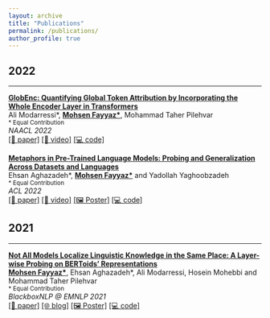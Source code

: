 ```yaml
---
layout: archive
title: "Publications"
permalink: /publications/
author_profile: true
---
```

<!-- {% if author.googlescholar %}
  You can also find my articles on <u><a href="{{author.googlescholar}}">my Google Scholar profile</a>.</u>
{% endif %} -->

<!-- ################# -->
<h2>2022</h2>
<hr>

<b>[GlobEnc: Quantifying Global Token Attribution by Incorporating the Whole Encoder Layer in Transformers](https://aclanthology.org/2022.naacl-main.19.pdf)</b> <br>
Ali Modarressi*, <b><u>Mohsen Fayyaz*</u></b>, Mohammad Taher Pilehvar <br>
<small>\* Equal Contribution</small><br>
<i class="publication-conference">NAACL 2022</i>
<br>
[[📝 paper]](https://aclanthology.org/2022.naacl-main.19.pdf) 
[[🎥 video]](https://youtu.be/jgd9kUJlug4)
[[💻 code]](https://github.com/mohsenfayyaz/GlobEnc)

<b>[Metaphors in Pre-Trained Language Models: Probing and Generalization Across Datasets and Languages](https://aclanthology.org/2022.acl-long.144/)</b> <br>
Ehsan Aghazadeh*, <b><u>Mohsen Fayyaz*</u></b> and Yadollah Yaghoobzadeh <br>
<small>\* Equal Contribution</small><br>
<i class="publication-conference">ACL 2022</i>
<br>
[[📝 paper]](https://aclanthology.org/2022.acl-long.144/) 
[[🎥 video]](https://www.youtube.com/watch?v=UKWFZSiP7OY) 
[[🖼️ Poster]](/files/publications/2022_metaphors_in_plms/metaphors_poster_36x48.pdf) 
[[💻 code]](https://github.com/EhsanAghazadeh/Metaphors_in_PLMs)
<!-- ################# -->

<!-- ################# -->
<h2>2021</h2>
<hr>

<b>[Not All Models Localize Linguistic Knowledge in the Same Place: A Layer-wise Probing on BERToids’ Representations](https://aclanthology.org/2021.blackboxnlp-1.29/)</b> <br>
<b><u>Mohsen Fayyaz*</u></b>, Ehsan Aghazadeh*, Ali Modarressi, Hosein Mohebbi and Mohammad Taher Pilehvar <br>
<small>\* Equal Contribution</small><br>
<i class="publication-conference">BlackboxNLP @ EMNLP 2021</i>
<br>[[📝 paper]](https://aclanthology.org/2021.blackboxnlp-1.29/) 
[[🌐 blog]](/posts/layer-wise-probing-on-bertoids/) 
[[🖼️ Poster]](/images/posts/2021-09-layer-wise-probing-on-bertoids/NotAllModelsLocalize_poster_36x48.pdf)
[[💻 code]](https://github.com/mohsenfayyaz/edge-probe)
<!-- ################# -->


<!-- {% include base_path %}

{% for post in site.publications reversed %}
  {% include archive-single.html %}
{% endfor %} -->
